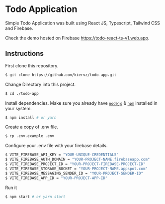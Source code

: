 # Todo Application

Simple Todo Application was built using React JS, Typescript, Tailwind CSS and Firebase.

Check the demo hosted on Firebase https://todo-react-ts-v1.web.app.

## Instructions

First clone this repository.
```bash
$ git clone https://github.com/kiervz/todo-app.git
```

Change Directory into this project.
```bash
$ cd ./todo-app
```

Install dependencies. Make sure you already have [`nodejs`](https://nodejs.org/en/) & [`npm`](https://www.npmjs.com/) installed in your system.
```bash
$ npm install # or yarn
```

Create a copy of .env file.
```bash
$ cp .env.example .env
```

Configure your .env file with your firebase details.
```bash
$ VITE_FIREBASE_API_KEY = "YOUR-UNIQUE-CREDENTIALS"
$ VITE_FIREBASE_AUTH_DOMAIN = "YOUR-PROJECT-NAME.firebaseapp.com"
$ VITE_FIREBASE_PROJECT_ID = "YOUR-PROJECT-FIREBASE-PROJECT-ID"
$ VITE_FIREBASE_STORAGE_BUCKET = "YOUR-PROJECT-NAME.appspot.com"
$ VITE_FIREBASE_MESSAGING_SENDER_ID = "YOUR-PROJECT-SENDER-ID"
$ VITE_FIREBASE_APP_ID = "YOUR-PROJECT-APP-ID"
```

Run it
```bash
$ npm start # or yarn start
```
